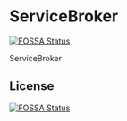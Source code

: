 # ServiceBroker
[![FOSSA Status](https://app.fossa.io/api/projects/git%2Bhttps%3A%2F%2Fgithub.com%2FRestComm%2FServiceBroker.svg?type=shield)](https://app.fossa.io/projects/git%2Bhttps%3A%2F%2Fgithub.com%2FRestComm%2FServiceBroker?ref=badge_shield)

ServiceBroker


## License
[![FOSSA Status](https://app.fossa.io/api/projects/git%2Bhttps%3A%2F%2Fgithub.com%2FRestComm%2FServiceBroker.svg?type=large)](https://app.fossa.io/projects/git%2Bhttps%3A%2F%2Fgithub.com%2FRestComm%2FServiceBroker?ref=badge_large)